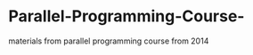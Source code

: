 Parallel-Programming-Course-
============================

materials from parallel programming course from 2014
